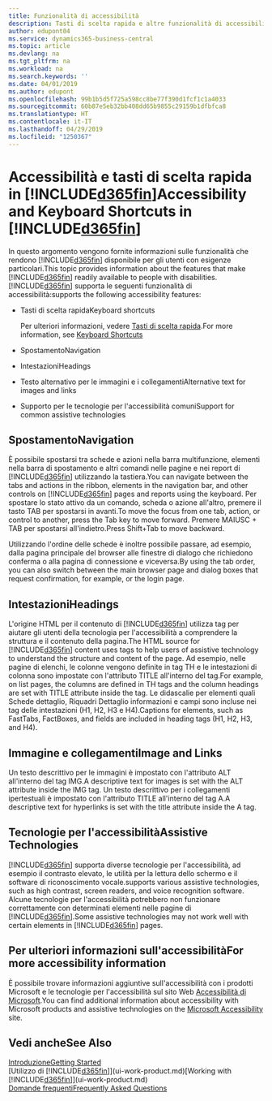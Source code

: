```yaml
---
title: Funzionalità di accessibilità
description: Tasti di scelta rapida e altre funzionalità di accessibilità.
author: edupont04
ms.service: dynamics365-business-central
ms.topic: article
ms.devlang: na
ms.tgt_pltfrm: na
ms.workload: na
ms.search.keywords: ''
ms.date: 04/01/2019
ms.author: edupont
ms.openlocfilehash: 99b1b5d5f725a598cc8be77f390d1fcf1c1a4033
ms.sourcegitcommit: 60b87e5eb32bb408dd65b9855c29159b1dfbfca8
ms.translationtype: HT
ms.contentlocale: it-IT
ms.lasthandoff: 04/29/2019
ms.locfileid: "1250367"
---
```

# <a name="accessibility-and-keyboard-shortcuts-in-included365finincludesd365finmdmd"></a><span data-ttu-id="2a1af-103">Accessibilità e tasti di scelta rapida in [!INCLUDE[d365fin](includes/d365fin_md.md)]</span><span class="sxs-lookup"><span data-stu-id="2a1af-103">Accessibility and Keyboard Shortcuts in [!INCLUDE[d365fin](includes/d365fin_md.md)]</span></span>
<span data-ttu-id="2a1af-104">In questo argomento vengono fornite informazioni sulle funzionalità che rendono [!INCLUDE[d365fin](includes/d365fin_md.md)] disponibile per gli utenti con esigenze particolari.</span><span class="sxs-lookup"><span data-stu-id="2a1af-104">This topic provides information about the features that make [!INCLUDE[d365fin](includes/d365fin_md.md)] readily available to people with disabilities.</span></span> [!INCLUDE[d365fin](includes/d365fin_md.md)] <span data-ttu-id="2a1af-105">supporta le seguenti funzionalità di accessibilità:</span><span class="sxs-lookup"><span data-stu-id="2a1af-105">supports the following accessibility features:</span></span>  

-   <span data-ttu-id="2a1af-106">Tasti di scelta rapida</span><span class="sxs-lookup"><span data-stu-id="2a1af-106">Keyboard shortcuts</span></span>

    <span data-ttu-id="2a1af-107">Per ulteriori informazioni, vedere [Tasti di scelta rapida](keyboard-shortcuts.md).</span><span class="sxs-lookup"><span data-stu-id="2a1af-107">For more information, see [Keyboard Shortcuts](keyboard-shortcuts.md)</span></span>

-   <span data-ttu-id="2a1af-108">Spostamento</span><span class="sxs-lookup"><span data-stu-id="2a1af-108">Navigation</span></span>  

-   <span data-ttu-id="2a1af-109">Intestazioni</span><span class="sxs-lookup"><span data-stu-id="2a1af-109">Headings</span></span>  

-   <span data-ttu-id="2a1af-110">Testo alternativo per le immagini e i collegamenti</span><span class="sxs-lookup"><span data-stu-id="2a1af-110">Alternative text for images and links</span></span>  

-   <span data-ttu-id="2a1af-111">Supporto per le tecnologie per l'accessibilità comuni</span><span class="sxs-lookup"><span data-stu-id="2a1af-111">Support for common assistive technologies</span></span>  

<!-- moved to separate article
##  <a name="Keyboard"></a> Keyboard Shortcuts in the browser
 [!INCLUDE[d365fin](includes/d365fin_md.md)] supports the keyboard shortcuts that are supported by most web browsers. The keyboard shortcuts described here refer to the U.S. keyboard layout. The layout of the keys on other keyboards may not correspond exactly to the keys on a U.S. keyboard.  

|To do this|Press|  
|----------------|-----------|  
|To move focus to the next or previous control or element on a page, such as buttons, fields, or items in a list.|Tab, Shift+Tab|  
|To enable or access the element or control that is in focus.|Enter|  
|To scroll items up and down in a list.|Up Arrow, Down Arrow|  
|To scroll columns of an item left and right in a list.|Left Arrow, Right Arrow|  
|To open a drop-down list or look up a value for a field.|Alt+Down Arrow|  
|To move focus to the next element outside the list.|Ctrl + Enter|  
|To see the transactions that resulted in a calculated value in a field.|Alt+Right Arrow|  

-->

##  <a name="Navigation"></a> <span data-ttu-id="2a1af-112">Spostamento</span><span class="sxs-lookup"><span data-stu-id="2a1af-112">Navigation</span></span>  
 <span data-ttu-id="2a1af-113">È possibile spostarsi tra schede e azioni nella barra multifunzione, elementi nella barra di spostamento e altri comandi nelle pagine e nei report di [!INCLUDE[d365fin](includes/d365fin_md.md)] utilizzando la tastiera.</span><span class="sxs-lookup"><span data-stu-id="2a1af-113">You can navigate between the tabs and actions in the ribbon, elements in the navigation bar, and other controls on [!INCLUDE[d365fin](includes/d365fin_md.md)] pages and reports using the keyboard.</span></span> <span data-ttu-id="2a1af-114">Per spostare lo stato attivo da un comando, scheda o azione all'altro, premere il tasto TAB per spostarsi in avanti.</span><span class="sxs-lookup"><span data-stu-id="2a1af-114">To move the focus from one tab, action, or control to another, press the Tab key to move forward.</span></span> <span data-ttu-id="2a1af-115">Premere MAIUSC + TAB per spostarsi all'indietro.</span><span class="sxs-lookup"><span data-stu-id="2a1af-115">Press Shift+Tab to move backward.</span></span>  

 <span data-ttu-id="2a1af-116">Utilizzando l'ordine delle schede è inoltre possibile passare, ad esempio, dalla pagina principale del browser alle finestre di dialogo che richiedono conferma o alla pagina di connessione e viceversa.</span><span class="sxs-lookup"><span data-stu-id="2a1af-116">By using the tab order, you can also switch between the main browser page and dialog boxes that request confirmation, for example, or the login page.</span></span>  

##  <a name="Headings"></a> <span data-ttu-id="2a1af-117">Intestazioni</span><span class="sxs-lookup"><span data-stu-id="2a1af-117">Headings</span></span>  
 <span data-ttu-id="2a1af-118">L'origine HTML per il contenuto di [!INCLUDE[d365fin](includes/d365fin_md.md)] utilizza tag per aiutare gli utenti della tecnologia per l'accessibilità a comprendere la struttura e il contenuto della pagina.</span><span class="sxs-lookup"><span data-stu-id="2a1af-118">The HTML source for [!INCLUDE[d365fin](includes/d365fin_md.md)] content uses tags to help users of assistive technology to understand the structure and content of the page.</span></span> <span data-ttu-id="2a1af-119">Ad esempio, nelle pagine di elenchi, le colonne vengono definite in tag TH e le intestazioni di colonna sono impostate con l'attributo TITLE all'interno del tag.</span><span class="sxs-lookup"><span data-stu-id="2a1af-119">For example, on list pages, the columns are defined in TH tags and the column headings are set with TITLE attribute inside the tag.</span></span> <span data-ttu-id="2a1af-120">Le didascalie per elementi quali Schede dettaglio, Riquadri Dettaglio informazioni e campi sono incluse nei tag delle intestazioni (H1, H2, H3 e H4).</span><span class="sxs-lookup"><span data-stu-id="2a1af-120">Captions for elements, such as FastTabs, FactBoxes, and fields are included in heading tags (H1, H2, H3, and H4).</span></span>  

##  <a name="Images"></a> <span data-ttu-id="2a1af-121">Immagine e collegamenti</span><span class="sxs-lookup"><span data-stu-id="2a1af-121">Image and Links</span></span>  
 <span data-ttu-id="2a1af-122">Un testo descrittivo per le immagini è impostato con l'attributo ALT all'interno del tag IMG.</span><span class="sxs-lookup"><span data-stu-id="2a1af-122">A descriptive text for images is set with the ALT attribute inside the IMG tag.</span></span> <span data-ttu-id="2a1af-123">Un testo descrittivo per i collegamenti ipertestuali è impostato con l'attributo TITLE all'interno del tag A.</span><span class="sxs-lookup"><span data-stu-id="2a1af-123">A descriptive text for hyperlinks is set with the title attribute inside the A tag.</span></span>  

##  <a name="AssistiveTech"></a> <span data-ttu-id="2a1af-124">Tecnologie per l'accessibilità</span><span class="sxs-lookup"><span data-stu-id="2a1af-124">Assistive Technologies</span></span>  
[!INCLUDE[d365fin](includes/d365fin_md.md)] <span data-ttu-id="2a1af-125">supporta diverse tecnologie per l'accessibilità, ad esempio il contrasto elevato, le utilità per la lettura dello schermo e il software di riconoscimento vocale.</span><span class="sxs-lookup"><span data-stu-id="2a1af-125">supports various assistive technologies, such as high contrast, screen readers, and voice recognition software.</span></span> <span data-ttu-id="2a1af-126">Alcune tecnologie per l'accessibilità potrebbero non funzionare correttamente con determinati elementi nelle pagine di [!INCLUDE[d365fin](includes/d365fin_md.md)].</span><span class="sxs-lookup"><span data-stu-id="2a1af-126">Some assistive technologies may not work well with certain elements in [!INCLUDE[d365fin](includes/d365fin_md.md)] pages.</span></span>  

## <a name="for-more-accessibility-information"></a><span data-ttu-id="2a1af-127">Per ulteriori informazioni sull'accessibilità</span><span class="sxs-lookup"><span data-stu-id="2a1af-127">For more accessibility information</span></span>  
<span data-ttu-id="2a1af-128">È possibile trovare informazioni aggiuntive sull'accessibilità con i prodotti Microsoft e le tecnologie per l'accessibilità sul sito Web [Accessibilità di Microsoft](https://go.microsoft.com/fwlink/?LinkId=262160).</span><span class="sxs-lookup"><span data-stu-id="2a1af-128">You can find additional information about accessibility with Microsoft products and assistive technologies on the [Microsoft Accessibility](https://go.microsoft.com/fwlink/?LinkId=262160) site.</span></span>

## <a name="see-also"></a><span data-ttu-id="2a1af-129">Vedi anche</span><span class="sxs-lookup"><span data-stu-id="2a1af-129">See Also</span></span>
[<span data-ttu-id="2a1af-130">Introduzione</span><span class="sxs-lookup"><span data-stu-id="2a1af-130">Getting Started</span></span>](product-get-started.md)  
<span data-ttu-id="2a1af-131">[Utilizzo di [!INCLUDE[d365fin](includes/d365fin_md.md)]](ui-work-product.md)</span><span class="sxs-lookup"><span data-stu-id="2a1af-131">[Working with [!INCLUDE[d365fin](includes/d365fin_md.md)]](ui-work-product.md)</span></span>  
[<span data-ttu-id="2a1af-132">Domande frequenti</span><span class="sxs-lookup"><span data-stu-id="2a1af-132">Frequently Asked Questions</span></span>](across-faq.md)  
